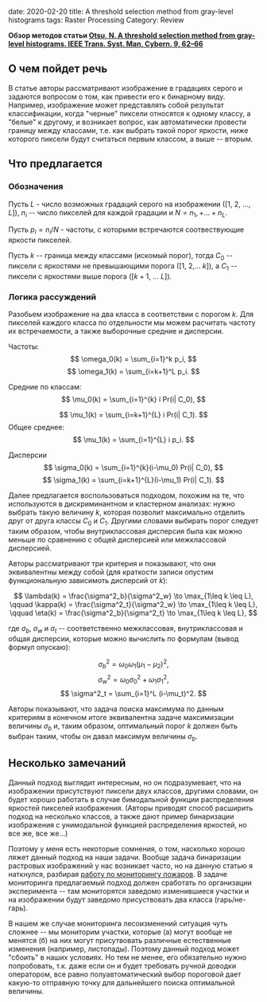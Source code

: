 date: 2020-02-20
title: A threshold selection method from gray-level histograms
tags: Raster Processing
Category: Review


**Обзор методов статьи 
[Otsu, N. A threshold selection method from gray-level histograms. IEEE Trans. Syst. Man, Cybern. 9, 62–66](http://webserver2.tecgraf.puc-rio.br/~mgattass/cg/trbImg/Otsu.pdf)**

## О чем пойдет речь

В статье авторы рассматривают изображение в градациях серого и задаются вопросом о том, как привести его к бинарному виду.
Например, изображение может представлять собой результат классификации, когда "черные" пиксели относятся к одному классу, а "белые" к другому, и возникает вопрос,
как автоматически провести границу между классами, т.е. как выбрать такой порог яркости, ниже которого пиксели будут
считаться первым классом, а выше -- вторым.


## Что предлагается

### Обозначения

Пусть $L$ - число возможных градаций серого на изображении ([1, 2, ..., $L$]), $n_i$ -- число пикселей для каждой градации и  $N=n_1, + \dots + n_L$.

Пусть $p_i = n_i/N$ - частоты, с которыми встречаются соотвествующие яркости пикселей.

Пусть $k$ -- граница между классами (искомый порог), тогда $C_0$ -- пиксели с яркостями не превышающими порога ([1, 2,... $k$]), а $C_1$ -- пиксели с яркостями выше порога ([$k+1$, ... $L$]).


### Логика рассуждений

Разобьем изображение на два класса в соответствии с порогом $k$. Для пикселей каждого класса по отдельности мы можем расчитать частоту их встречаемости, а также выборочные средние и дисперсии.

Частоты:
$$
\omega_0(k) = \sum_{i=1}^k p_i,
$$
$$
\omega_1(k) = \sum_{i=k+1}^L p_i.
$$


Средние по классам:
$$
\mu_0(k) = \sum_{i=1}^{k} i Pr(i| C_0),
$$

$$
\mu_1(k) = \sum_{i=k+1}^{L} i Pr(i| C_1).
$$
Общее среднее:
$$
\mu_1(k) = \sum_{i=1}^{L} i p_i.
$$



Дисперсии
$$
\sigma_0(k) = \sum_{i=1}^{k}(i-\mu_0)  Pr(i| C_0),
$$
$$
\sigma_1(k) = \sum_{i=k+1}^{L}(i-\mu_1)  Pr(i| C_1).
$$


Далее предлагается воспользоваться подходом, похожим на те, что используются в дискриминантном и кластерном анализах: нужно выбрать такую величину $k$, которая позволит максимально отделить
друг от друга классы $C_0$ и $C_1$. Другими словами выбирать порог следует таким образом, чтобы внутриклассовая дисперсия была как можно меньше по сравнению с общей дисперсией или межклассовой дисперсией.

Авторы рассматривают три критерия и показывают, что они эквивалентны между собой (для краткости записи опустим функциональную зависимоть дисперсий от $k$):

$$
\lambda(k) = \frac{\sigma^2_b}{\sigma^2_w} \to \max_{1\leq k \leq L},
\qquad \kappa(k) = \frac{\sigma^2_t}{\sigma^2_w} \to \max_{1\leq k \leq L},
\qquad \eta(k) = \frac{\sigma^2_b}{\sigma^2_t} \to \max_{1\leq k \leq L}, 
$$

где $\sigma_b$, $\sigma_w$ и $\sigma_t$ -- соответственно межклассовая, внутриклассовая и общая дисперсии, которые можно вычислить по формулам (вывод формул опускаю):

$$
\sigma^2_b = \omega_0\omega_1(\mu_1 - \mu_2)^2,
$$
$$
\sigma^2_w = \omega_0\sigma_0^2 + \omega_1\sigma_1^2,
$$
$$
\sigma^2_t = \sum_{i=1}^L (i-\mu_t)^2.
$$

Авторы показывают, что задача поиска максимума по данным критериям в конечном итоге эквивалентна задаче максимизации величины $\sigma_b$ и, таким образом,
оптимальный порог $k$ должен быть выбран таким, чтобы он давал максимум величины $\sigma_b$.

## Несколько замечаний

Данный подход выглядит интересным, но он подразумевает, что на изображении присутствуют пиксели двух классов, другими словами, он будет хорошо работать в случае бимодальной
функции распределения яркостей пикселей изображения. (Авторы приводят способ расширить подход на несколько классов, а также дают пример бинаризации изображения с унимодальной функцией распределения
яркостей, но все же, все же...)

Поэтому у меня есть некоторые сомнения, о том, насколько хорошо ляжет данный подход на наши задачи. Вообще задача бинаризации растровых изображений у нас возникает часто,
но на данную статью я наткнулся, разбирая [работу по мониторингу пожаров]({filename}/2020-02-07-Fire-Monitoring.md). В задаче мониторинга предлагаемый подход должен сработать
по организации эксперимента -- там мониторятся заведомо изменившиеся участки и на изображении будут заведомо присуствовать два класса (гарь/не-гарь).

В нашем же случае мониторинга лесоизменений ситуация чуть сложнее -- мы мониторим участки, которые (а) могут вообще не менятся (б) на них могут присутвовать различные естественные изменения (например, листопады).
Поэтому данный подход может "сбоить" в наших условиях. Но тем не менее, его обязательно нужно попробовать, т.к. даже если он и будет требовать ручной доводки оператором, все равно полуавтоматический
выбор пороговой дает какую-то отправную точку для дальнейшего поиска оптимальной величины.



